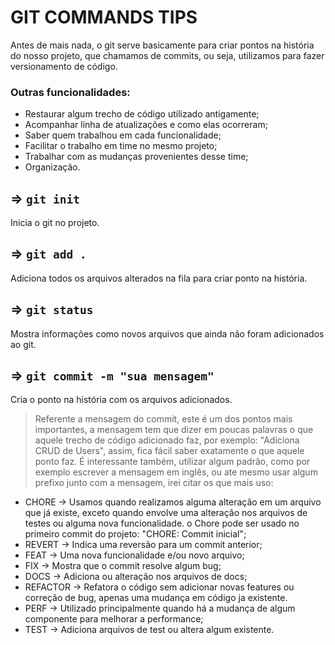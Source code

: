 # GIT COMMANDS TIPS 

Antes de mais nada, o git serve basicamente para criar pontos na história do nosso projeto, que chamamos de commits, ou seja, utilizamos para fazer versionamento de código.

### Outras funcionalidades:
  - Restaurar algum trecho de código utilizado antigamente;
  - Acompanhar linha de atualizações e como elas ocorreram;
  - Saber quem trabalhou em cada funcionalidade;
  - Facilitar o trabalho em time no mesmo projeto;
  - Trabalhar com as mudanças provenientes desse time;
  - Organização.
  
## => `git init`
Inicia o git no projeto.

## => `git add .`
Adiciona todos os arquivos alterados na fila para criar ponto na história.

## => `git status`
Mostra informações como novos arquivos que ainda não foram adicionados ao git.

## => `git commit -m "sua mensagem"`
Cria o ponto na história com os arquivos adicionados.

> Referente a mensagem do commit, este é um dos pontos mais importantes, a mensagem tem que dizer em poucas palavras o que aquele trecho de código adicionado faz, por exemplo: "Adiciona CRUD de Users", assim, fica fácil saber exatamente o que aquele ponto faz. É interessante também, utilizar algum padrão, como por exemplo escrever a mensagem em inglês, ou ate mesmo usar algum prefixo junto com a mensagem, irei citar os que mais uso:

  - CHORE -> Usamos quando realizamos alguma alteração em um arquivo que já existe, exceto quando envolve uma alteração nos arquivos de testes ou alguma nova funcionalidade. o Chore pode ser usado no primeiro commit do projeto: "CHORE: Commit inicial";
  - REVERT -> Indica uma reversão para um commit anterior;
  - FEAT -> Uma nova funcionalidade e/ou novo arquivo;
  - FIX -> Mostra que o commit resolve algum bug;
  - DOCS -> Adiciona ou alteração nos arquivos de docs;
  - REFACTOR -> Refatora o código sem adicionar novas features ou correção de bug, apenas uma mudança em código ja existente. 
  - PERF -> Utilizado principalmente quando há a mudança de algum componente para melhorar a performance;
  - TEST -> Adiciona arquivos de test ou altera algum existente.


